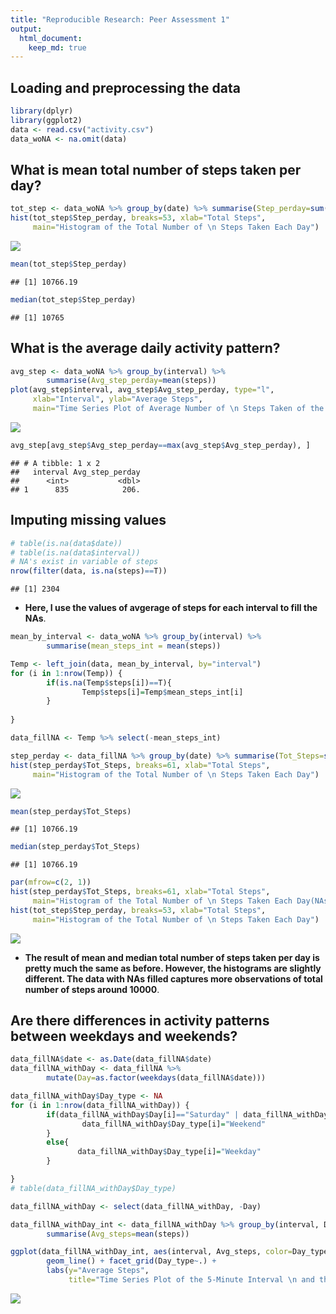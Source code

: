 ```yaml
---
title: "Reproducible Research: Peer Assessment 1"
output: 
  html_document:
    keep_md: true
---
```





## Loading and preprocessing the data

```r
library(dplyr)
library(ggplot2)
data <- read.csv("activity.csv")
data_woNA <- na.omit(data)
```


## What is mean total number of steps taken per day?

```r
tot_step <- data_woNA %>% group_by(date) %>% summarise(Step_perday=sum(steps))
hist(tot_step$Step_perday, breaks=53, xlab="Total Steps", 
     main="Histogram of the Total Number of \n Steps Taken Each Day")
```

![](PA1_template_files/figure-html/unnamed-chunk-2-1.png)<!-- -->


```r
mean(tot_step$Step_perday)
```

```
## [1] 10766.19
```

```r
median(tot_step$Step_perday)
```

```
## [1] 10765
```


## What is the average daily activity pattern?

```r
avg_step <- data_woNA %>% group_by(interval) %>% 
        summarise(Avg_step_perday=mean(steps))
plot(avg_step$interval, avg_step$Avg_step_perday, type="l", 
     xlab="Interval", ylab="Average Steps", 
     main="Time Series Plot of Average Number of \n Steps Taken of the 5-Minute Interval")
```

![](PA1_template_files/figure-html/unnamed-chunk-4-1.png)<!-- -->


```r
avg_step[avg_step$Avg_step_perday==max(avg_step$Avg_step_perday), ]
```

```
## # A tibble: 1 x 2
##   interval Avg_step_perday
##      <int>           <dbl>
## 1      835            206.
```


## Imputing missing values

```r
# table(is.na(data$date))
# table(is.na(data$interval))
# NA's exist in variable of steps
nrow(filter(data, is.na(steps)==T))
```

```
## [1] 2304
```

 - **Here, I use the values of avgerage of steps for each interval to fill the NAs**. 
 

```r
mean_by_interval <- data_woNA %>% group_by(interval) %>% 
        summarise(mean_steps_int = mean(steps))

Temp <- left_join(data, mean_by_interval, by="interval")
for (i in 1:nrow(Temp)) {
        if(is.na(Temp$steps[i])==T){
                Temp$steps[i]=Temp$mean_steps_int[i]
        }
        
}

data_fillNA <- Temp %>% select(-mean_steps_int)

step_perday <- data_fillNA %>% group_by(date) %>% summarise(Tot_Steps=sum(steps))
hist(step_perday$Tot_Steps, breaks=61, xlab="Total Steps", 
     main="Histogram of the Total Number of \n Steps Taken Each Day")
```

![](PA1_template_files/figure-html/unnamed-chunk-7-1.png)<!-- -->


```r
mean(step_perday$Tot_Steps)
```

```
## [1] 10766.19
```

```r
median(step_perday$Tot_Steps)
```

```
## [1] 10766.19
```


```r
par(mfrow=c(2, 1))
hist(step_perday$Tot_Steps, breaks=61, xlab="Total Steps", 
     main="Histogram of the Total Number of \n Steps Taken Each Day(NAs filled)")
hist(tot_step$Step_perday, breaks=53, xlab="Total Steps", 
     main="Histogram of the Total Number of \n Steps Taken Each Day")
```

![](PA1_template_files/figure-html/unnamed-chunk-9-1.png)<!-- -->

 - **The result of mean and median total number of steps taken per day is pretty much the same as before. However, the histograms are slightly different. The data with NAs filled captures more observations of total number of steps around 10000**. 


## Are there differences in activity patterns between weekdays and weekends?

```r
data_fillNA$date <- as.Date(data_fillNA$date)
data_fillNA_withDay <- data_fillNA %>% 
        mutate(Day=as.factor(weekdays(data_fillNA$date)))

data_fillNA_withDay$Day_type <- NA
for (i in 1:nrow(data_fillNA_withDay)) {
        if(data_fillNA_withDay$Day[i]=="Saturday" | data_fillNA_withDay$Day[i]=="Sunday"){
                data_fillNA_withDay$Day_type[i]="Weekend"
        }
        else{
               data_fillNA_withDay$Day_type[i]="Weekday"
        }

}
# table(data_fillNA_withDay$Day_type)

data_fillNA_withDay <- select(data_fillNA_withDay, -Day)

data_fillNA_withDay_int <- data_fillNA_withDay %>% group_by(interval, Day_type) %>% 
        summarise(Avg_steps=mean(steps))

ggplot(data_fillNA_withDay_int, aes(interval, Avg_steps, color=Day_type)) + 
        geom_line() + facet_grid(Day_type~.) + 
        labs(y="Average Steps", 
             title="Time Series Plot of the 5-Minute Interval \n and the Average number of Steps Taken")
```

![](PA1_template_files/figure-html/unnamed-chunk-10-1.png)<!-- -->










